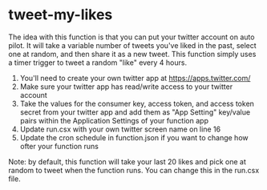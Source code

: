 # tweet-my-likes

The idea with this function is that you can put your twitter account on auto pilot. It will take a variable number of tweets you've liked in the past, select one at random, and then share it as a new tweet. This function simply uses a timer trigger to tweet a random "like" every 4 hours.

1. You'll need to create your own twitter app at https://apps.twitter.com/
2. Make sure your twitter app has read/write access to your twitter account
3. Take the values for the consumer key, access token, and access token secret from your twitter app and add them as "App Setting" key/value pairs within the Application Settings of your function app
4. Update run.csx with your own twitter screen name on line 16
5. Update the cron schedule in function.json if you want to change how ofter your function runs

Note: by default, this function will take your last 20 likes and pick one at random to tweet when the function runs. You can change this in the run.csx file.
